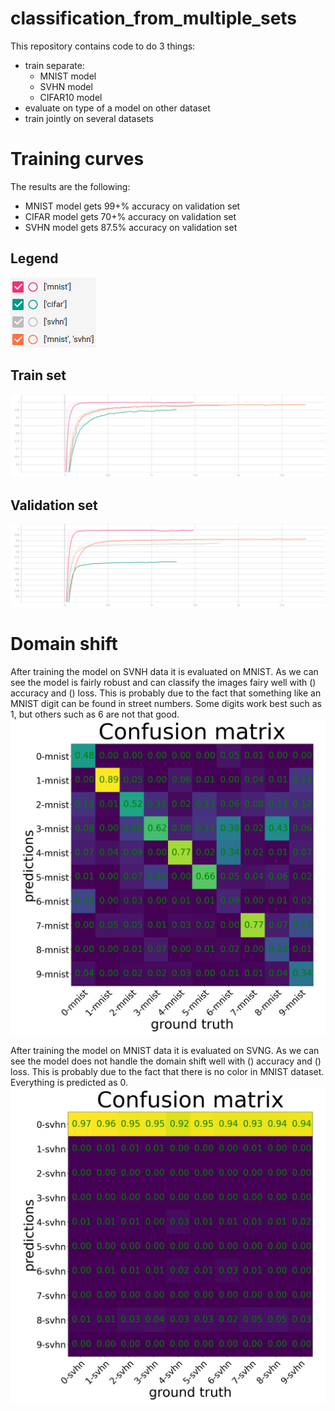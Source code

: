 # classification_from_multiple_sets
This repository contains code to do 3 things:
- train separate:
  - MNIST model
  - SVHN model
  - CIFAR10 model
- evaluate on type of a model on other dataset
- train jointly on several datasets

# Training curves
The results are the following:
- MNIST model gets 99+% accuracy on validation set
- CIFAR model gets 70+% accuracy on validation set
- SVHN model gets 87.5% accuracy on validation set

## Legend 
![img](imgs/legend.png)
## Train set
![img](imgs/acc_train.svg)
## Validation set
![img](imgs/acc_valid.svg)


# Domain shift
After training the model on SVNH data it is evaluated on MNIST. As we can see the model is fairly robust and can classify the images fairy well with () accuracy and () loss. This is probably due to the fact that something like an MNIST digit can be found in street numbers. Some digits work best such as 1, but others such as 6 are not that good.
![SVNG model on MNIST](imgs/svhn_model_on_mnist.png)

After training the model on MNIST data it is evaluated on SVNG. As we can see the model does not handle the domain shift well with () accuracy and () loss. This is probably due to the fact that there is no color in MNIST dataset. Everything is predicted as 0.
![SVNG model on MNIST](imgs/mnist_model_on_svhn.png)

